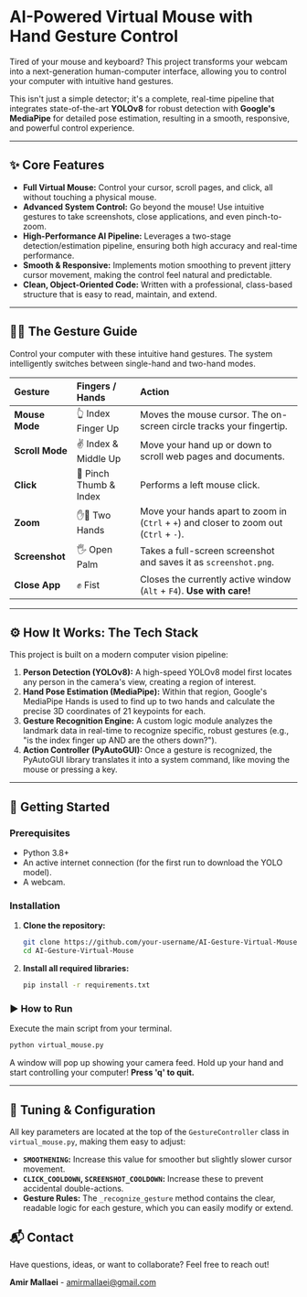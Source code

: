 # AI-Powered Virtual Mouse with Hand Gesture Control

Tired of your mouse and keyboard? This project transforms your webcam into a next-generation human-computer interface, allowing you to control your computer with intuitive hand gestures.

This isn't just a simple detector; it's a complete, real-time pipeline that integrates state-of-the-art **YOLOv8** for robust detection with **Google's MediaPipe** for detailed pose estimation, resulting in a smooth, responsive, and powerful control experience.

---

## ✨ Core Features

*   **Full Virtual Mouse:** Control your cursor, scroll pages, and click, all without touching a physical mouse.
*   **Advanced System Control:** Go beyond the mouse! Use intuitive gestures to take screenshots, close applications, and even pinch-to-zoom.
*   **High-Performance AI Pipeline:** Leverages a two-stage detection/estimation pipeline, ensuring both high accuracy and real-time performance.
*   **Smooth & Responsive:** Implements motion smoothing to prevent jittery cursor movement, making the control feel natural and predictable.
*   **Clean, Object-Oriented Code:** Written with a professional, class-based structure that is easy to read, maintain, and extend.

---

## 🙋‍♂️ The Gesture Guide

Control your computer with these intuitive hand gestures. The system intelligently switches between single-hand and two-hand modes.

| Gesture | Fingers / Hands | Action |
| :--- | :--- | :--- |
| **Mouse Mode** | 👆 Index Finger Up | Moves the mouse cursor. The on-screen circle tracks your fingertip. |
| **Scroll Mode** | ✌️ Index & Middle Up | Move your hand up or down to scroll web pages and documents. |
| **Click** | 🤏 Pinch Thumb & Index | Performs a left mouse click. |
| **Zoom** | ✋🤚 Two Hands | Move your hands apart to zoom in (`Ctrl` + `+`) and closer to zoom out (`Ctrl` + `-`). |
| **Screenshot** | 🖐️ Open Palm | Takes a full-screen screenshot and saves it as `screenshot.png`. |
| **Close App** | ✊ Fist | Closes the currently active window (`Alt` + `F4`). **Use with care!** |

---

## ⚙️ How It Works: The Tech Stack

This project is built on a modern computer vision pipeline:

1.  **Person Detection (YOLOv8):** A high-speed YOLOv8 model first locates any person in the camera's view, creating a region of interest.
2.  **Hand Pose Estimation (MediaPipe):** Within that region, Google's MediaPipe Hands is used to find up to two hands and calculate the precise 3D coordinates of 21 keypoints for each.
3.  **Gesture Recognition Engine:** A custom logic module analyzes the landmark data in real-time to recognize specific, robust gestures (e.g., "is the index finger up AND are the others down?").
4.  **Action Controller (PyAutoGUI):** Once a gesture is recognized, the PyAutoGUI library translates it into a system command, like moving the mouse or pressing a key.

---

## 🚀 Getting Started

### Prerequisites
- Python 3.8+
- An active internet connection (for the first run to download the YOLO model).
- A webcam.

### Installation
1.  **Clone the repository:**
    ```bash
    git clone https://github.com/your-username/AI-Gesture-Virtual-Mouse.git
    cd AI-Gesture-Virtual-Mouse
    ```

2.  **Install all required libraries:**
    ```bash
    pip install -r requirements.txt
    ```

### ▶️ How to Run
Execute the main script from your terminal.

```bash
python virtual_mouse.py
```
A window will pop up showing your camera feed. Hold up your hand and start controlling your computer! **Press 'q' to quit.**

---

## 🔧 Tuning & Configuration

All key parameters are located at the top of the `GestureController` class in `virtual_mouse.py`, making them easy to adjust:

*   **`SMOOTHENING`:** Increase this value for smoother but slightly slower cursor movement.
*   **`CLICK_COOLDOWN`, `SCREENSHOT_COOLDOWN`:** Increase these to prevent accidental double-actions.
*   **Gesture Rules:** The `_recognize_gesture` method contains the clear, readable logic for each gesture, which you can easily modify or extend.

## 📬 Contact
Have questions, ideas, or want to collaborate? Feel free to reach out!

**Amir Mallaei** - [amirmallaei@gmail.com](mailto:amirmallaei@gmail.com)